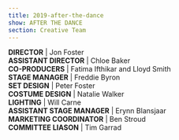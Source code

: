 ```yaml
---
title: 2019-after-the-dance
show: AFTER THE DANCE
section: Creative Team
---
```

**DIRECTOR** | Jon Foster\
**ASSISTANT DIRECTOR** | Chloe Baker \
**CO-PRODUCERS** | Fatima Ifthikar and Lloyd Smith\
**STAGE MANAGER** | Freddie Byron\
**SET DESIGN** | Peter Foster\
**COSTUME DESIGN** | Natalie Walker \
**LIGHTING** | Will Carne\
**ASSISTANT STAGE MANAGER** | Erynn Blansjaar\
**MARKETING COORDINATOR** | Ben Stroud \
**COMMITTEE LIASON** | Tim Garrad
